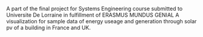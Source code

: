 A part of the final project for Systems Engineering course submitted to Universite De Lorraine in fulfillment of ERASMUS MUNDUS GENIAL
A visualization for sample data of energy useage and generation through solar pv of a building in France and UK. 
